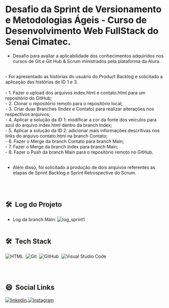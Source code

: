 <h1 align="left">Desafio da Sprint de Versionamento e Metodologias Ágeis - Curso de Desenvolvimento Web FullStack do Senai Cimatec.</h1>

- Desafio para avaliar a aplicabilidade dos conhecimentos adquiridos nos cursos de Git e Git Hub & Scrum ministrados pela plataforma da Alura.
<br>
- Foi apresentado as histórias do usuário do Product Backlog e solicitado a aplicação das histórias de ID 1 e 3. 
<br><br>
- 1. Fazer o upload dos arquivos index.html e contato.html para um repositório do GitHub;
<br>
- 2. Clonar o repositório remoto para o repositório local;
<br>
- 3. Criar duas Branches (Index e Contato) para realizar alterações nos respectivos arquivos;
<br>
- 4. Aplicar a solução da ID 1: modificar a cor da fonte dos veículos para azul do arquivo index.html dentro da branch Index;
<br>
- 5. Aplicar a solução da ID 2: adicionar mais informações descritivas nos links do arquivo contato.html na branch Contato;
<br>
- 6. Fazer o Merge da branch Contato para branch Main;
<br>
- 7. Fazer o Merge da branch Index para branch Main;
<br>
- 8. Fazer o Push da branch Main para o repositório remoto no GitHub.
<br><br>

- Além disso, foi solicitado a produção de dois arquivos referentes as etapas de Sprint Backlog e Sprint Retrospective do Scrum.

<br><br>

## 🛠 &nbsp;Log do Projeto
- Log da branch Main: 
![log_sprint1](https://user-images.githubusercontent.com/100007542/156460752-85097dc8-5a39-46e2-b447-9942edf1252b.PNG)
<br><br>

## 🛠 &nbsp;Tech Stack

![HTML](https://img.shields.io/badge/-HTML-05122A?style=flat&logo=HTML5)&nbsp;
![Git](https://img.shields.io/badge/-Git-05122A?style=flat&logo=git)&nbsp;
![GitHub](https://img.shields.io/badge/-GitHub-05122A?style=flat&logo=github)&nbsp;
![Visual Studio Code](https://img.shields.io/badge/-Visual%20Studio%20Code-05122A?style=flat&logo=visual-studio-code&logoColor=007ACC)&nbsp;

<br><br>

## 😄 &nbsp;Social Links
<a href="https://linkedin.com/in/guelfialho" target="_blank">
  <img align="center" src="https://img.shields.io/badge/-guelfialho-05122A?style=flat&logo=linkedin" alt="linkedin"/>
</a>

<a href="https://instagram.com/guelfialho" target="_blank">
 <img align="center" src="https://img.shields.io/badge/-guelfialho-05122A?style=flat&logo=instagram" alt="instagram"/>
</a>
